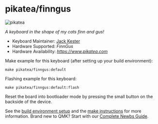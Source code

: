 # pikatea/finngus

![pikatea](https://i.imgur.com/tEjK2Mr.png)

*A keyboard in the shape of my cats finn and gus!*

* Keyboard Maintainer: [Jack Kester](https://github.com/JackPikatea)
* Hardware Supported: *FinnGus*
* Hardware Availability: *https://www.pikatea.com*

Make example for this keyboard (after setting up your build environment):

    make pikatea/finngus:default

Flashing example for this keyboard:

    make pikatea/finngus:default:flash

Reset the board into bootloader mode by pressing the small button on the backside of the device.

See the [build environment setup](https://docs.qmk.fm/#/getting_started_build_tools) and the [make instructions](https://docs.qmk.fm/#/getting_started_make_guide) for more information. Brand new to QMK? Start with our [Complete Newbs Guide](https://docs.qmk.fm/#/newbs).
